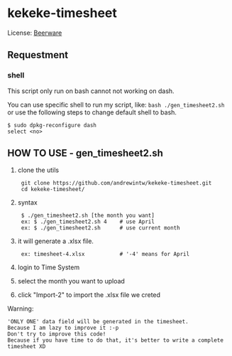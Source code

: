 # kekeke-timesheet

License: [Beerware](https://zh.wikipedia.org/wiki/%E5%95%A4%E9%85%92%E8%BB%9F%E9%AB%94)

## Requestment

### shell

This script only run on bash cannot not working on dash. 

You can use specific shell to run my script, like: `bash ./gen_timesheet2.sh` or use the following steps to change default shell to bash.

	$ sudo dpkg-reconfigure dash
	select <no>


## HOW TO USE - gen_timesheet2.sh

1. clone the utils

		git clone https://github.com/andrewintw/kekeke-timesheet.git
		cd kekeke-timesheet/

2. syntax

		$ ./gen_timesheet2.sh [the month you want]
		ex: $ ./gen_timesheet2.sh 4    # use April
		ex: $ ./gen_timesheet2.sh      # use current month

3. it will generate a .xlsx file.

		ex: timesheet-4.xlsx           # '-4' means for April

4. login to Time System

5. select the month you want to upload

6. click "Import-2" to import the .xlsx file we creted

Warning:

	'ONLY ONE' data field will be generated in the timesheet.
	Because I am lazy to improve it :-p
	Don't try to improve this code!
	Because if you have time to do that, it's better to write a complete timesheet XD
